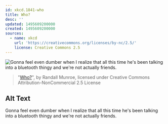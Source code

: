 ```yaml
---
id: xkcd.1841-who
title: Who?
desc: ''
updated: 1495609200000
created: 1495609200000
sources:
  - name: xkcd
    url: 'https://creativecommons.org/licenses/by-nc/2.5/'
    license: Creative Commons 2.5
---
```

![Gonna feel even dumber when I realize that all this time he's been talking into a bluetooth thingy and we're not actually friends.](https://imgs.xkcd.com/comics/who.png)
> "[Who?](https://xkcd.com/1841/)", by Randall Munroe, licensed under Creative Commons Attribution-NonCommercial 2.5 License

## Alt Text
Gonna feel even dumber when I realize that all this time he's been talking into a bluetooth thingy and we're not actually friends.
